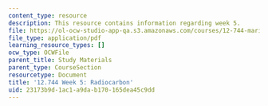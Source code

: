 ```yaml
---
content_type: resource
description: This resource contains information regarding week 5.
file: https://ol-ocw-studio-app-qa.s3.amazonaws.com/courses/12-744-marine-isotope-chemistry-fall-2012/23173b9d1ac1a9dab170165dea45c9dd_MIT12_744F12_Week5.pdf
file_type: application/pdf
learning_resource_types: []
ocw_type: OCWFile
parent_title: Study Materials
parent_type: CourseSection
resourcetype: Document
title: '12.744 Week 5: Radiocarbon'
uid: 23173b9d-1ac1-a9da-b170-165dea45c9dd
---
```


